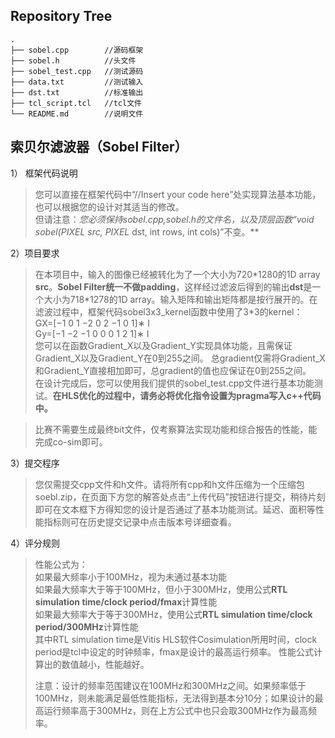 ## Repository Tree
```
.
├── sobel.cpp        //源码框架
├── sobel.h          //头文件
├── sobel_test.cpp   //测试源码
├── data.txt         //测试输入
├── dst.txt          //标准输出
├── tcl_script.tcl   //tcl文件
└── README.md        //说明文件
```
## 索贝尔滤波器（Sobel Filter）

  1）	框架代码说明
  >您可以直接在框架代码中“//Insert your code here”处实现算法基本功能，也可以根据您的设计对其适当的修改。  
  >但请注意：**您必须保持sobel.cpp,sobel.h的文件名，以及顶层函数“void sobel(PIXEL* src, PIXEL* dst, int rows, int cols)”不变。**

  2）项目要求  
  >在本项目中，输入的图像已经被转化为了一个大小为720\*1280的1D array **src**。**Sobel Filter统一不做padding**，这样经过滤波后得到的输出**dst**是一个大小为718\*1278的1D array。输入矩阵和输出矩阵都是按行展开的。在滤波过程中，框架代码sobel3x3_kernel函数中使用了3*3的kernel：  
  >GX=[−1 0 1 −2 0 2 −1 0 1]∗ I  
  >Gy=[−1 −2 −1 0 0 0 1 2 1]∗ I    
  >您可以在函数Gradient_X以及Gradient_Y实现具体功能，且需保证Gradient_X以及Gradient_Y在0到255之间。
  >总gradient仅需将Gradient_X和Gradient_Y直接相加即可，总gradient的值也应保证在0到255之间。<br>
  >在设计完成后，您可以使用我们提供的sobel_test.cpp文件进行基本功能测试。**在HLS优化的过程中，请务必将优化指令设置为pragma写入c++代码中。**
  
  >比赛不需要生成最终bit文件，仅考察算法实现功能和综合报告的性能，能完成co-sim即可。
	
  3）提交程序
  >您仅需提交cpp文件和h文件。请将所有cpp和h文件压缩为一个压缩包soebl.zip，在页面下方您的解答处点击“上传代码”按钮进行提交，稍待片刻即可在文本框下方得知您的设计是否通过了基本功能测试。延迟、面积等性能指标则可在历史提交记录中点击版本号详细查看。
  
  4）评分规则
  >性能公式为：<br>
  >如果最大频率小于100MHz，视为未通过基本功能<br>
  >如果最大频率大于等于100MHz，但小于300MHz，使用公式**RTL simulation time/clock period/fmax**计算性能<br>
  >如果最大频率大于等于300MHz，使用公式**RTL simulation time/clock period/300MHz**计算性能<br>
  >其中RTL simulation time是Vitis HLS软件Cosimulation所用时间，clock period是tcl中设定的时钟频率，fmax是设计的最高运行频率。
  >性能公式计算出的数值越小，性能越好。
  >
  >注意：设计的频率范围建议在100MHz和300MHz之间。如果频率低于100MHz，则未能满足最低性能指标，无法得到基本分10分；如果设计的最高运行频率高于300MHz，则在上方公式中也只会取300MHz作为最高频率。
